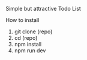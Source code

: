 Simple but attractive Todo List

How to install
1. git clone (repo)
2. cd (repo)
3. npm install
4. npm run dev
